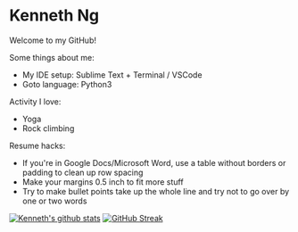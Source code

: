 # Kenneth Ng

Welcome to my GitHub!

Some things about me:
 - My IDE setup: Sublime Text + Terminal / VSCode
 - Goto language: Python3

Activity I love:
 - Yoga
 - Rock climbing
 
Resume hacks:
 - If you're in Google Docs/Microsoft Word, use a table without borders or padding to clean up row spacing
 - Make your margins 0.5 inch to fit more stuff
 - Try to make bullet points take up the whole line and try not to go over by one or two words

[![Kenneth's github stats](https://github-readme-stats.vercel.app/api?username=ngken0995&show_icons=true&theme=synthwave&enable_experiments=new_ranking_system)](https://github.com/anuraghazra/github-readme-stats) 
[![GitHub Streak](https://github-readme-streak-stats.herokuapp.com?user=ngken0995&theme=synthwave)](https://git.io/streak-stats)
